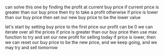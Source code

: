 can solve this one by finding the profit at current buy price
if current price is greater than our buy price then try to take a profit
otherwise if price is lower than our buy price then set our new buy price
to be the lower value

let's start by setting buy price to the first price
our profit can be 0
we can iterate over all the prices
if price is greater than our buy price then use max function to try and set our
new profit for selling today
if price is lower, then we can reset our buy price to be the new price,
and we keep going, and we may try and sell tomorrow
